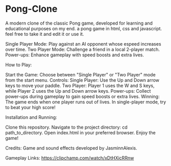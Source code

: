 # Pong-Clone
A modern clone of the classic Pong game, developed for learning and educational purposes on  my end.
a pong game in html, css and javascript. feel free to take it and edit it or use it.

Single Player Mode: Play against an AI opponent whose espeed increases over time.
Two Player Mode: Challenge a friend in a local 2-player match.
Power-ups: Enhance gameplay with speed boosts and extra lives.

How to Play:

Start the Game: Choose between "Single Player" or "Two Player" mode from the start menu.
Controls:
Single Player: Use the Up and Down arrow keys to move your paddle.
Two Player: Player 1 uses the W and S keys, while Player 2 uses the Up and Down arrow keys.
Power-ups: Collect power-ups during gameplay to gain speed boosts or extra lives.
Winning: The game ends when one player runs out of lives. In single-player mode, try to beat your high score!

Installation and Running:

Clone this repository.
Navigate to the project directory: cd path_to_directory.
Open index.html in your preferred browser.
Enjoy the game!

Credits:
Game and sound effects developed by JasminnAlexis.

Gameplay Links:
https://clipchamp.com/watch/xDtHXicRRnw
